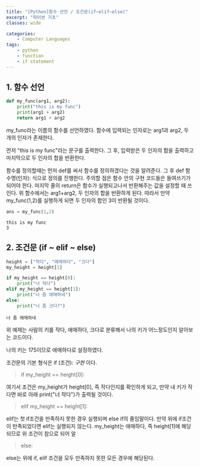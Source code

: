 ```yaml
---
title: "[Python]함수 선언 / 조건문(if~elif~else)"
excerpt: "파이썬 기초"
classes: wide

categories:
    - Computer Languages
tags:
    - python
    - function
    - if statement
---
```



## 1. 함수 선언


```python
def my_func(arg1, arg2):
    print("this is my func")
    print(arg1 + arg2)
    return arg1 + arg2
```

my_func라는 이름의 함수를 선언하였다. 함수에 입력되는 인자로는 arg1과 arg2, 두 개의 인자가 존재한다.

먼저 "this is my func"라는 문구를 출력한다.
그 후, 입력받은 두 인자의 합을 출력하고 마지막으로 두 인자의 합을 반환한다.

함수를 정의할때는 먼저 def를 써서 함수를 정의하겠다는 것을 알려준다. 그 후 def 함수명(인자): 식으로 정의를 진행한다.
주의할 점은 함수 안의 구현 코드들은 들여쓰기가 되어야 한다. 마지막 줄의 return은 함수가 실행되고나서 반환해주는 값을 설정할 때 쓰인다. 위 함수에서는 arg1+arg2, 두 인자의 합을 반환하게 된다. 따라서 만약 my_func(1,2)를 실행하게 되면 두 인자의 합인 3이 반환될 것이다.


```python
ans = my_func(1,2)
```

    this is my func
    3


## 2. 조건문 (if ~ elif ~ else)


```python
height = ["작다", "애매하다", "크다"]
my_height = height[1]

if my_height == height[0]:
    print("너 작다")
elif my_height == height[1]:
    print("너 좀 애매하네")
else:
    print("너 좀 크다?")
```

    너 좀 애매하네


위 예제는 사람의 키를 작다, 애매하다, 크다로 분류해서 나의 키가 어느정도인지 알아보는 코드이다.

나의 키는 175이므로 애매하다로 설정하였다.

조건문의 기본 형식은 if (조건): *구현* 이다. 

> if my_height == height[0]:

여기서 조건은 my_height가 height[0], 즉 작다인지를 확인하게 되고, 만약 내 키가 작다면 바로 아래 print("너 작다")가 출력될 것이다.

> elif my_height == height[1]:

elif는 첫 if조건을 만족하지 못한 경우 실행되며 else if의 줄임말이다. 만약 위에 if조건이 만족되었다면 elif는 실행되지 않는다. my_height는 애매하다, 즉 height[1]에 해당되므로 위 조건이 참으로 되어 알

> else:

else는 위에 if, elif 조건을 모두 만족하지 못한 모든 경우에 해당된다. 
